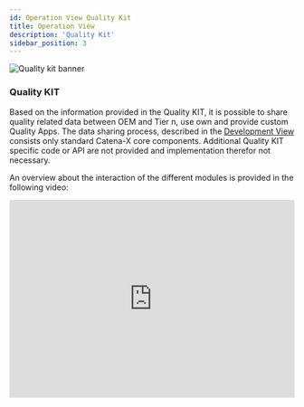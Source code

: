 ```yaml
---
id: Operation View Quality Kit
title: Operation View
description: 'Quality Kit'
sidebar_position: 3
---
```


![Quality kit banner](@site/static/img/QualityKitIcon.png)

### Quality KIT

Based on the information provided in the Quality KIT, it is possible to share quality related data between OEM and Tier n, use own and provide custom Quality Apps. The data sharing process, described in the [Development View](/docs-kits/next/kits/Quality-Kit/Software%20Development%20View/Specification%20Quality%20Kit) consists only standard Catena-X core components. Additional Quality KIT specific code or API are not provided and implementation therefor not necessary.

An overview about the interaction of the different modules is provided in the following video:

<iframe width="100%" height="350" src="https://www.youtube.com/embed/xP8DKac9k9g" title="YouTube video player" frameborder="0" allow="accelerometer; autoplay; clipboard-write; encrypted-media; gyroscope; picture-in-picture; web-share" allowfullscreen></iframe>
